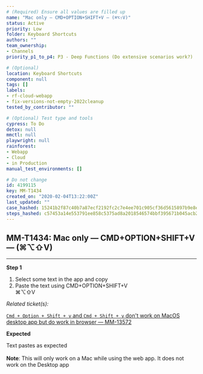 ```yaml
---
# (Required) Ensure all values are filled up
name: "Mac only — CMD+OPTION+SHIFT+V — (⌘⌥⇧V)"
status: Active
priority: Low
folder: Keyboard Shortcuts
authors: ""
team_ownership: 
- Channels
priority_p1_to_p4: P3 - Deep Functions (Do extensive scenarios work?)

# (Optional)
location: Keyboard Shortcuts
component: null
tags: []
labels: 
- rf-cloud-webapp
- fix-versions-not-empty-2022cleanup
tested_by_contributor: ""

# (Optional) Test type and tools
cypress: To Do
detox: null
mmctl: null
playwright: null
rainforest: 
- Webapp
- Cloud
- in Production
manual_test_environments: []

# Do not change
id: 4199115
key: MM-T1434
created_on: "2020-02-04T13:22:00Z"
last_updated: ""
case_hashed: 15241b2f87c40b7a87ecf2192fc2c7e4ee701c905cf36d5615897b9e8eae645ac1ef504916010bc372c88e55c1347470
steps_hashed: c57453a14e553791ee858c5375ad8a2018546574bbf395671b045acb2111015078a9e7b5c018a43c2e5421a7d0ce4d3c
---
```


<!-- (Auto-generated) Based on frontmatter's "key" and "name" -->

## MM-T1434: Mac only — CMD+OPTION+SHIFT+V — (⌘⌥⇧V)

---

**Step 1**

1. Select some text in the app and copy
2. Paste the text using CMD+OPTION+SHIFT+V
   \
   ⌘⌥⇧V

_Related ticket(s):_

[`Cmd + Option + Shift + v` and `Cmd + Shift + v` don't work on MacOS desktop app but do work in browser — MM-13572](https://mattermost.atlassian.net/browse/MM-13572)

**Expected**

Text pastes as expected\
\
**Note**: This will only work on a Mac while using the web app. It does not work on the Desktop app
